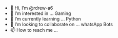 - 👋 Hi, I’m @rdrew-a6
- 👀 I’m interested in ... Gaming
- 🌱 I’m currently learning ... Python
- 💞️ I’m looking to collaborate on ... whatsApp Bots
- 📫 How to reach me ...

<!---
rdrew-a6/rdrew-a6 is a ✨ special ✨ repository because its `README.md` (this file) appears on your GitHub profile.
You can click the Preview link to take a look at your changes.
--->
